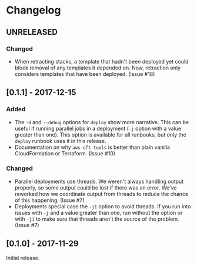 # Changelog

## UNRELEASED

### Changed

* When retracting stacks, a template that hadn't been deployed yet could block removal of any templates it
  depended on. Now, retraction only considers templates that have been deployed. (Issue #18)

## [0.1.1] - 2017-12-15

### Added

* The `-d` and `--debug` options for `deploy` show more narrative. This can be useful if running parallel
  jobs in a deployment (`-j` option with a value greater than one). This option is available for all
  runbooks, but only the `deploy` runbook uses it in this release.
* Documentation on why `aws-cft-tools` is better than plain vanilla CloudFormation or Terraform. (Issue #10)

### Changed

* Parallel deployments use threads. We weren't always handling output properly, so some output could be lost
  if there was an error. We've reworked how we coordinate output from threads to reduce the chance of this
  happening. (Issue #7)
* Deployments special case the `-j1` option to avoid threads. If you run into issues with `-j` and a value
  greater than one, run without the option or with `-j1` to make sure that threads aren't the source of the
  problem. (Issue #7)

## [0.1.0] - 2017-11-29

Initial release.
